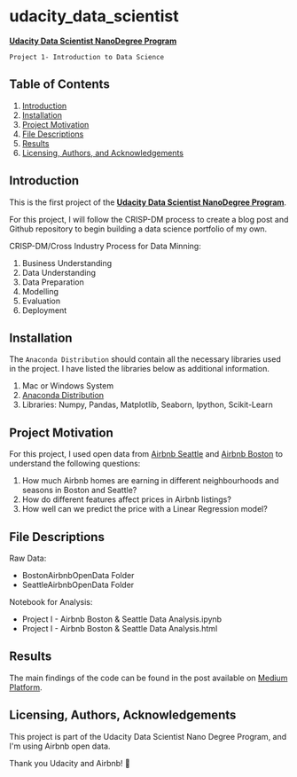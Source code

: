 # udacity_data_scientist
[**Udacity Data Scientist NanoDegree Program**](https://www.udacity.com/course/data-scientist-nanodegree--nd025)

`Project 1- Introduction to Data Science`
## Table of Contents

1. [Introduction](#introduction)
2. [Installation](#installation)
3. [Project Motivation](#motivation)
4. [File Descriptions](#files)
5. [Results](#results)
6. [Licensing, Authors, and Acknowledgements](#licensing)

## Introduction <a name="introduction"></a>
This is the first project of the [**Udacity Data Scientist NanoDegree Program**](https://www.udacity.com/course/data-scientist-nanodegree--nd025).

For this project, I will follow the CRISP-DM process to create a blog post and Github repository to begin building a data science portfolio of my own. 

CRISP-DM/Cross Industry Process for Data Minning:
1. Business Understanding
2. Data Understanding
3. Data Preparation
4. Modelling
5. Evaluation
6. Deployment

## Installation <a name="installation"></a>
The `Anaconda Distribution` should contain all the necessary libraries used in the project. I have listed the libraries below as additional information.

1. Mac or Windows System
2. [Anaconda Distribution](https://docs.anaconda.com/free/anaconda/index.html)
3. Libraries:
Numpy, Pandas, Matplotlib, Seaborn, Ipython, Scikit-Learn

## Project Motivation <a name="motivation"></a>
For this project, I used open data from [Airbnb Seattle](https://www.kaggle.com/datasets/airbnb/seattle) and [Airbnb Boston](https://www.kaggle.com/airbnb/boston) to understand the following questions: 

1. How much Airbnb homes are earning in different neighbourhoods and seasons in Boston and Seattle?
2. How do different features affect prices in Airbnb listings?
3. How well can we predict the price with a Linear Regression model?

## File Descriptions <a name="files"></a>
Raw Data:
-  BostonAirbnbOpenData Folder
- SeattleAirbnbOpenData Folder

Notebook for Analysis:
- Project I - Airbnb Boston & Seattle Data Analysis.ipynb
- Project I - Airbnb Boston & Seattle Data Analysis.html

## Results<a name="results"></a>
The main findings of the code can be found in the post available on [Medium Platform](https://medium.com/@nanlii/hows-airbnb-doing-in-boston-and-seattle-33dab6e875df).

## Licensing, Authors, Acknowledgements<a name="licensing"></a>
This project is part of the Udacity Data Scientist Nano Degree Program, and I'm using Airbnb open data. 

Thank you Udacity and Airbnb! :love_you_gesture:
